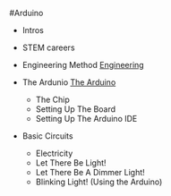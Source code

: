 #Arduino

- Intros
- STEM careers
- Engineering Method
[Engineering](https://prezi.com/jdhol8z_zskh/engineering-method/ "Pressi")

- The Ardunio
[The Arduino](https://www.youtube.com/watch?v=CqrQmQqpHXc "YouTube")
  - The Chip
  - Setting Up The Board
  - Setting Up The Arduino IDE

- Basic Circuits
  - Electricity
  - Let There Be Light!
  - Let There Be A Dimmer Light!
  - Blinking Light! (Using the Arduino)

